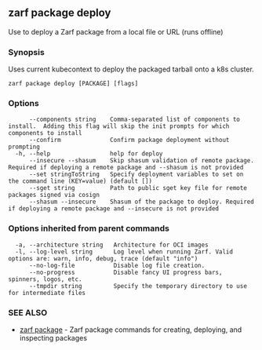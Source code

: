 ## zarf package deploy

Use to deploy a Zarf package from a local file or URL (runs offline)

### Synopsis

Uses current kubecontext to deploy the packaged tarball onto a k8s cluster.

```
zarf package deploy [PACKAGE] [flags]
```

### Options

```
      --components string    Comma-separated list of components to install.  Adding this flag will skip the init prompts for which components to install
      --confirm              Confirm package deployment without prompting
  -h, --help                 help for deploy
      --insecure --shasum    Skip shasum validation of remote package. Required if deploying a remote package and --shasum is not provided
      --set stringToString   Specify deployment variables to set on the command line (KEY=value) (default [])
      --sget string          Path to public sget key file for remote packages signed via cosign
      --shasum --insecure    Shasum of the package to deploy. Required if deploying a remote package and --insecure is not provided
```

### Options inherited from parent commands

```
  -a, --architecture string   Architecture for OCI images
  -l, --log-level string      Log level when running Zarf. Valid options are: warn, info, debug, trace (default "info")
      --no-log-file           Disable log file creation.
      --no-progress           Disable fancy UI progress bars, spinners, logos, etc.
      --tmpdir string         Specify the temporary directory to use for intermediate files
```

### SEE ALSO

* [zarf package](zarf_package.md)	 - Zarf package commands for creating, deploying, and inspecting packages

